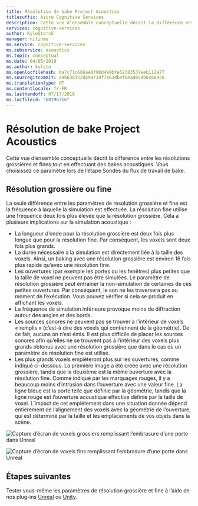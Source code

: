 ```yaml
---
title: Résolution de bake Project Acoustics
titlesuffix: Azure Cognitive Services
description: Cette vue d’ensemble conceptuelle décrit la différence entre les résolutions grossières et fines tout en effectuant des bakes acoustiques.
services: cognitive-services
author: KyleStorck
manager: nitinme
ms.service: cognitive-services
ms.subservice: acoustics
ms.topic: conceptual
ms.date: 04/05/2019
ms.author: kylsto
ms.openlocfilehash: ba7c71c666ae8f90d499bfe52303537aeb112a77
ms.sourcegitcommit: a8b638322d494739f7463db4f0ea465496c689c6
ms.translationtype: HT
ms.contentlocale: fr-FR
ms.lasthandoff: 07/17/2019
ms.locfileid: "68296716"
---
```

# <a name="project-acoustics-bake-resolution"></a>Résolution de bake Project Acoustics
Cette vue d’ensemble conceptuelle décrit la différence entre les résolutions grossières et fines tout en effectuant des bakes acoustiques. Vous choisissez ce paramètre lors de l’étape Sondes du flux de travail de bake.

## <a name="Coarse-vs-Fine-Resolution"></a>Résolution grossière ou fine

La seule différence entre les paramètres de résolution grossière et fine est la fréquence à laquelle la simulation est effectuée. La résolution fine utilise une fréquence deux fois plus élevée que la résolution grossière. Cela a plusieurs implications sur la simulation acoustique :

* La longueur d’onde pour la résolution grossière est deux fois plus longue que pour la résolution fine. Par conséquent, les voxels sont deux fois plus grands.
* La durée nécessaire à la simulation est directement liée à la taille des voxels. Ainsi, un baking avec une résolution grossière est environ 16 fois plus rapide qu’avec une résolution fine.
* Les ouvertures (par exemple les portes ou les fenêtres) plus petites que la taille de voxel ne peuvent pas être simulées. Le paramètre de résolution grossière peut entraîner la non-simulation de certaines de ces petites ouvertures. Par conséquent, le son ne les traversera pas au moment de l’exécution. Vous pouvez vérifier si cela se produit en affichant les voxels.
* La fréquence de simulation inférieure provoque moins de diffraction autour des angles et des bords.
* Les sources sonores ne peuvent pas se trouver à l’intérieur de voxels « remplis » (c’est-à dire des voxels qui contiennent de la géométrie). De ce fait, aucuns on n’est émis. Il est plus difficile de placer les sources sonores afin qu’elles ne se trouvent pas à l’intérieur des voxels plus grands obtenus avec une résolution grossière que dans le cas où un paramètre de résolution fine est utilisé.
* Les plus grands voxels empiéteront plus sur les ouvertures, comme indiqué ci-dessous. La première image a été créée avec une résolution grossière, tandis que la deuxième est la même ouverture avec la résolution fine. Comme indiqué par les marquages rouges, il y a beaucoup moins d’intrusion dans l’ouverture avec une valeur fine. La ligne bleue est la porte telle que définie par la géométrie, tandis que la ligne rouge est l’ouverture acoustique effective définie par la taille de voxel. L’impact de cet empiètement dans une situation donnée dépend entièrement de l’alignement des voxels avec la géométrie de l’ouverture, qui est déterminé par la taille et les emplacements de vos objets dans la scène.

![Capture d’écran de voxels grossiers remplissant l’embrasure d’une porte dans Unreal](media/unreal-coarse-bake.png)

![Capture d’écran de voxels fins remplissant l’embrasure d’une porte dans Unreal](media/unreal-fine-bake.png)

## <a name="next-steps"></a>Étapes suivantes

Tester vous-même les paramètres de résolution grossière et fine à l’aide de nos plug-ins [Unreal](unreal-baking.md) ou [Unity](unity-baking.md).
